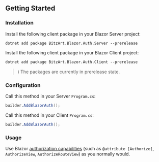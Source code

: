 ## Getting Started

### Installation

Install the following client package in your Blazor Server project:

```
dotnet add package BitzArt.Blazor.Auth.Server --prerelease
```

Install the following client package in your Blazor Client project:

```
dotnet add package BitzArt.Blazor.Auth.Client --prerelease
```

> ℹ️
> The packages are currently in prerelease state.

### Configuration

Call this method in your Server `Program.cs`:

```csharp
builder.AddBlazorAuth();
```

Call this method in your Client `Program.cs`:

```csharp
builder.AddBlazorAuth();
```

### Usage

Use Blazor [authorization capabilities](https://learn.microsoft.com/en-us/aspnet/core/blazor/security) (such as `@attribute [Authorize]`, `AuthorizeView`, `AuthorizeRouteView`) as you normally would.
